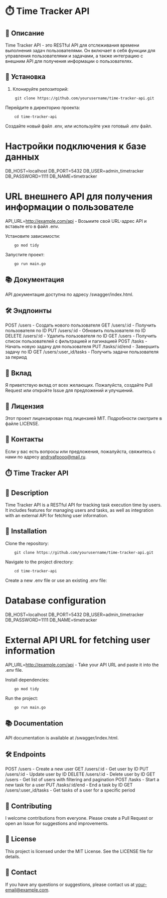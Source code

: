 # ⏱️ Time Tracker API

## 📄 Описание

Time Tracker API - это RESTful API для отслеживания времени выполнения задач пользователями. Он включает в себя функции для управления пользователями и задачами, а также интеграцию с внешним API для получения информации о пользователях.

## 🚀 Установка

1. Клонируйте репозиторий:

		git clone https://github.com/yourusername/time-tracker-api.git

Перейдите в директорию проекта:

		cd time-tracker-api

Создайте новый файл .env, или используйте уже готовый .env файл.

# Настройки подключения к базе данных

DB_HOST=localhost
DB_PORT=5432
DB_USER=admin_timetracker
DB_PASSWORD=1111 
DB_NAME=timetracker

# URL внешнего API для получения информации о пользователе

API_URL=http://example.com/api - Возьмите свой URL-адрес API и вставьте его в файл .env.

Установите зависимости:
		
		go mod tidy

Запустите проект:
		
		go run main.go

## 📚 Документация

API документация доступна по адресу /swagger/index.html.

## 🛠️ Эндпоинты

POST /users - Создать нового пользователя
GET /users/:id - Получить пользователя по ID
PUT /users/:id - Обновить пользователя по ID
DELETE /users/:id - Удалить пользователя по ID
GET /users - Получить список пользователей с фильтрацией и пагинацией
POST /tasks - Начать новую задачу для пользователя
PUT /tasks/:id/end - Завершить задачу по ID
GET /users/:user_id/tasks - Получить задачи пользователя за период

## 🤝 Вклад

Я приветствую вклад от всех желающих. Пожалуйста, создайте Pull Request или откройте Issue для предложений и улучшений.

## 📄 Лицензия

Этот проект лицензирован под лицензией MIT. Подробности смотрите в файле LICENSE.

## 📧 Контакты

Если у вас есть вопросы или предложения, пожалуйста, свяжитесь с нами по адресу andryafpooo@mail.ru.

## ⏱️ Time Tracker API

## 📄 Description

Time Tracker API is a RESTful API for tracking task execution time by users. It includes features for managing users and tasks, as well as integration with an external API for fetching user information.

## 🚀 Installation
Clone the repository:

		git clone https://github.com/yourusername/time-tracker-api.git

Navigate to the project directory:

		cd time-tracker-api

Create a new .env file or use an existing .env file:

# Database configuration

DB_HOST=localhost
DB_PORT=5432
DB_USER=admin_timetracker
DB_PASSWORD=1111
DB_NAME=timetracker

# External API URL for fetching user information

API_URL=http://example.com/api - Take your API URL and paste it into the .env file.

Install dependencies:

		go mod tidy

Run the project:

		go run main.go

## 📚 Documentation

API documentation is available at /swagger/index.html.

## 🛠️ Endpoints

POST /users - Create a new user
GET /users/:id - Get user by ID
PUT /users/:id - Update user by ID
DELETE /users/:id - Delete user by ID
GET /users - Get list of users with filtering and pagination
POST /tasks - Start a new task for a user
PUT /tasks/:id/end - End a task by ID
GET /users/:user_id/tasks - Get tasks of a user for a specific period

## 🤝 Contributing

I welcome contributions from everyone. Please create a Pull Request or open an Issue for suggestions and improvements.

## 📄 License

This project is licensed under the MIT License. See the LICENSE file for details.

## 📧 Contact

If you have any questions or suggestions, please contact us at your-email@example.com.